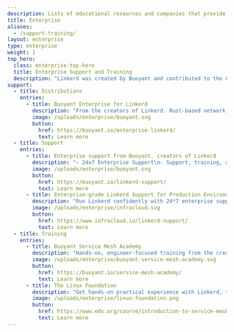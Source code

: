 ```yaml
---
description: Lists of educational resources and companies that provide commercial support for Linkerd.
title: Enterprise
aliases:
  - /support-training/
layout: enterprise
type: enterprise
weight: 1
top_hero:
  class: enterprise-top-hero
  title: Enterprise Support and Training
  description: "Linkerd was created by Buoyant and contributed to the Cloud Native Computing Foundation in 2017. It was the first service mesh to achieve graduated status, and today powers the critical production systems of enterprises around the world.\n\nHere, you'll find commercial products, support, and training for Linkerd."
support:
  - title: Distributions
    entries:
      - title: Buoyant Enterprise for Linkerd
        description: "From the creators of Linkerd. Rust-based network security and reliability for modern applications. Built on open source and designed for the enterprise.\n\n- Uniform encryption, authentication, and authorization across your network\n- Global application traffic management, cluster failover, and cost-aware routing\n- Full L7 visibility\n- FIPS compliant distribution"
        image: /uploads/enterprise/buoyant.svg
        button:
          href: https://buoyant.io/enterprise-linkerd/
          text: Learn more
  - title: Support
    entries:
      - title: Enterprise support from Buoyant, creators of Linkerd
        description: "- 24x7 Enterprise Support\n- Support, training, architectural reviews, and more"
        image: /uploads/enterprise/buoyant.svg
        button:
          href: https://buoyant.io/linkerd-support/
          text: Learn more
      - title: Enterprise-grade Linkerd Support for Production Environment
        description: "Run Linkerd confidently with 24*7 enterprise support from the officially recognized commercial services Linkerd partner."
        image: /uploads/enterprise/infracloud.svg
        button:
          href: https://www.infracloud.io/linkerd-support/
          text: Learn more
  - title: Training
    entries:
      - title: Buoyant Service Mesh Academy
        description: "Hands-on, engineer-focused training from the creators of the service mesh. Self-paced courses and monthly live workshops providing hands-on training on Linkerd and related CNCF projects."
        image: /uploads/enterprise/buoyant-service-mesh-academy.svg
        button:
          href: https://buoyant.io/service-mesh-academy/
          text: Learn more
      - title: The Linux Foundation
        description: "Get hands-on practical experience with Linkerd, the open source, open governance, ultralight CNCF service mesh for Kubernetes with this self-paced course."
        image: /uploads/enterprise/linux-foundation.png
        button:
          href: https://www.edx.org/course/introduction-to-service-mesh-with-linkerd
          text: Learn more
---
```


